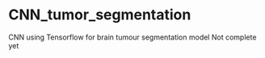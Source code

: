 # CNN_tumor_segmentation
CNN using Tensorflow  for brain tumour segmentation
 model Not complete yet
